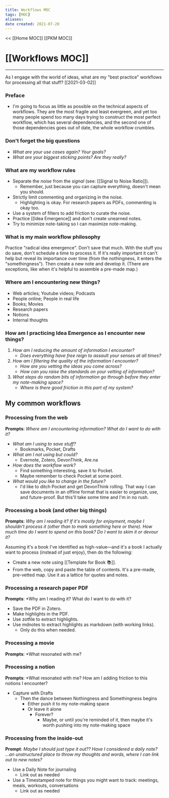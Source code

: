 ```yaml
---
title: Workflows MOC
tags: [MOC]
aliases: 
date created: 2021-07-20
---
```

<< [[Home MOC]] [[PKM MOC]]

# [[Workflows MOC]]

---

As I engage with the world of ideas, what are my "best practice" workflows for processing all that stuff? [[2021-03-02]]

### Preface
- I'm going to focus as little as possible on the technical aspects of workflows. They are the most fragile and least evergreen, and yet too many people spend too many days trying to construct the most perfect workflow, which has several dependencies, and the second one of those dependencies goes out of date, the whole workflow crumbles.

### Don't forget the big questions
- *What are your use cases again? Your goals?*
- *What are your biggest sticking points? Are they really?*

### What are my workflow rules
- Separate the *noise* from the *signal* (see: [[Signal to Noise Ratio]]).
	- Remember, just because you can capture everything, doesn't mean you should.
- Strictly limit commenting and organizing in the noise.
	- Highlighting is okay. For research papers as PDFs, commenting is okay too.
- Use a system of filters to add friction to curate the noise.
- Practice [[Idea Emergence]] and don't create unearned notes.
- Try to minimize note-taking so I can maximize note-making.

### What is my main workflow philosophy
Practice "radical idea emergence". Don't save that much. With the stuff you do save, don't schedule a time to process it. If it's really important it can't help but reveal its importance over time (from the nothingness, it enters the "somethingness"). Then create a new note and develop it. (There are exceptions, like when it's helpful to assemble a pre-made map.)

### Where am I encountering new things?
- Web articles; Youtube videos; Podcasts
- People online; People in real life
- Books; Movies
- Research papers
- Notions
- Internal thoughts


### How am I practicing Idea Emergence as I encounter new things?
1. *How am I reducing the amount of information I encounter?* 
	- *Does everything have free reign to assault your senses at all times?*
2. *How am I filtering the quality of the information I encounter?*
	- *How are you vetting the ideas you come across?*
	- *How can you raise the standards on your vetting of information?* 
3. *What steps do random bits of information go through before they enter my note-making space?*
	- *Where is there good friction in this part of my system?*

## My common workflows
### Processing from the web
**Prompts**: *Where am I encountering information? What do I want to do with it?*

- *What am I using to save stuff?* 
	- Bookmarks, Pocket, Drafts
- *What am I not using but could?* 
	- Evernote, Zotero, DevonThink, Are.na
- *How does the workflow work?*
	- Find something interesting, save it to Pocket.
	- Maybe remember to check Pocket at some point.
- *What would you like to change in the future?*
	- I'd like to ditch Pocket and get DevonThink rolling. That way I can save documents in an offline format that is easier to organize, use, and future-proof. But this'll take some time and I'm in no rush.


### Processing a book (and other big things)
**Prompts**: *Why am I reading it? If it's mostly for enjoyment, maybe I shouldn't process it (other than to mark something here or there). How much time do I want to spend on this book? Do I want to skim it or devour it?*

Assuming it's a book I've identified as high-value—and it's a book I actually want to process (instead of just enjoy), then do the following:
- Create a new note using [[Template for Book 📚]].
- From the web, copy and paste the table of contents. It's a pre-made, pre-vetted map. Use it as a lattice for quotes and notes.


### Processing a research paper PDF
**Prompts**: *Why am I reading it? What do I want to do with it?

- Save the PDF in Zotero.
- Make highlights in the PDF.
- Use zotfile to extract highlights.
- Use mdnotes to extract highlights as markdown (with working links).
	- Only do this when needed.

### Processing a movie
**Prompts**: *What resonated with me?

### Processing a notion
**Prompts**: *What resonated with me? How am I adding friction to this notions I encounter?

- Capture with Drafts
	- Then the dance between Nothingness and Somethingness begins
		- Either push it to my note-making space
		- Or leave it alone
			- Forever?
				- Maybe, or until you're reminded of it, then maybe it's worth pushing into my note-making space

### Processing from the inside-out
**Prompt**: *Maybe I should just type it out?? Have I considered a daily note? ...an unstructured place to throw my thoughts and words, where I can link out to new notes?*

- Use a Daily Note for journaling
	- Link out as needed
- Use a Timestamped note for things you might want to track: meetings, meals, workouts, conversations
	- Link out as needed